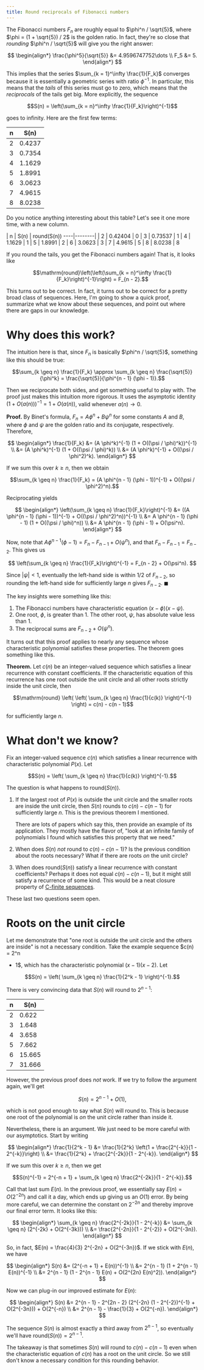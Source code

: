 ```yaml
---
title: Round reciprocals of Fibonacci numbers
---
```


The Fibonacci numbers $F_n$ are roughly equal to $\phi^n / \sqrt{5}$, where
$\phi = (1 + \sqrt{5}) / 2$ is the golden ratio. In fact, they're so close that
*rounding* $\phi^n / \sqrt{5}$ will give you the right answer:

$$
\begin{align*}
    \frac{\phi^5}{\sqrt{5}} &= 4.9596747752\dots \\
    F_5 &= 5.
\end{align*}
$$

This implies that the series $\sum_{k = 1}^\infty \frac{1}{F_k}$ converges
because it is essentially a geometric series with ratio $\phi^{-1}$. In
particular, this means that the *tails* of this series must go to zero, which
means that the *reciprocals* of the tails get big. More explicitly, the
sequence

$$S(n) = \left(\sum_{k = n}^\infty \frac{1}{F_k}\right)^{-1}$$

goes to infinity. Here are the first few terms:

| n | S(n) |
----|--------
| 2 |  0.4237  |
| 3 |  0.7354  |
| 4 |  1.1629   |
| 5 |  1.8991   |
| 6 |  3.0623   |
| 7 |  4.9615   |
| 8 |  8.0238   |

Do you notice anything interesting about this table? Let's see it one more
time, with a new column.

| n | S(n) | round(S(n))
----|--------|
| 2 |  0.42404  | 0
| 3 |  0.73537  | 1
| 4 |  1.1629   | 1
| 5 |  1.8991   | 2
| 6 |  3.0623   | 3
| 7 |  4.9615   | 5
| 8 |  8.0238   | 8

If you round the tails, you get the Fibonacci numbers again! That is, it looks
like

$$\mathrm{round}\left(\left(\sum_{k = n}^\infty \frac{1}{F_k}\right)^{-1}\right) = F_{n - 2}.$$

This turns out to be correct. In fact, it turns out to be correct for a pretty
broad class of sequences. Here, I'm going to show a quick proof, summarize what
we know about these sequences, and point out where there are gaps in our
knowledge.

# Why does this work?

The intuition here is that, since $F_n$ is basically $\phi^n / \sqrt{5}$,
something like this should be true:

$$\sum_{k \geq n} \frac{1}{F_k} \approx \sum_{k \geq n} \frac{\sqrt{5}}{\phi^k} = \frac{\sqrt{5}}{\phi^{n - 1} (\phi - 1)}.$$

Then we reciprocate both sides, and get something useful to play with. The
proof just makes this intuition more rigorous. It uses the asymptotic identity
$(1 + O(a(n)))^{-1} = 1 + O(a(n))$, valid whenever $a(n) \to 0$.

**Proof.** By Binet's formula, $F_n = A \phi^n + B \psi^n$ for some constants
$A$ and $B$, where $\phi$ and $\psi$ are the golden ratio and its conjugate,
respectively. Therefore,

$$
\begin{align*}
\frac{1}{F_k} &= (A \phi^k)^{-1} (1 + O((\psi / \phi)^k))^{-1} \\
              &= (A \phi^k)^{-1} (1 + O((\psi / \phi)^k)) \\
              &= (A \phi^k)^{-1} + O((\psi / \phi^2)^k).
\end{align*}
$$

If we sum this over $k \geq n$, then we obtain

$$\sum_{k \geq n} \frac{1}{F_k} = (A \phi^{n - 1} (\phi - 1))^{-1} + O((\psi / \phi^2)^n).$$

Reciprocating yields

$$
\begin{align*}
    \left(\sum_{k \geq n} \frac{1}{F_k}\right)^{-1}
        &= ((A \phi^{n - 1} (\phi - 1))^{-1} + O((\psi / \phi^2)^n))^{-1} \\
        &= A \phi^{n - 1} (\phi - 1) (1 + O((\psi / \phi)^n)) \\
        &= A \phi^{n - 1} (\phi - 1) + O(\psi^n).
\end{align*}
$$

Now, note that $A \phi^{n - 1} (\phi - 1) = F_n - F_{n - 1} + O(\psi^n)$, and
that $F_n - F_{n - 1} = F_{n - 2}$. This gives us

$$
\left(\sum_{k \geq n} \frac{1}{F_k}\right)^{-1} = F_{n - 2} + O(\psi^n).
$$

Since $|\psi| < 1$, eventually the left-hand side is within $1/2$ of
$F_{n - 2}$, so rounding the left-hand side for sufficiently large $n$ gives
$F_{n - 2}$. $\blacksquare$

The key insights were something like this:

1. The Fibonacci numbers have characteristic equation $(x - \phi)(x - \psi)$.
2. One root, $\phi$, is greater than $1$. The other root, $\psi$, has absolute
   value less than $1$.
3. The reciprocal sums are $F_{n - 2} + O(\psi^n)$.

It turns out that this proof applies to nearly any sequence whose
characteristic polynomial satisfies these properties. The theorem goes
something like this.

**Theorem.** Let $c(n)$ be an integer-valued sequence which satisfies a linear
recurrence with constant coefficients. If the characteristic equation of this
recurrence has one root outside the unit circle and all other roots strictly
inside the unit circle, then

$$\mathrm{round} \left( \left( \sum_{k \geq n} \frac{1}{c(k)} \right)^{-1} \right) = c(n) - c(n - 1)$$

for sufficiently large $n$.

# What don't we know?

Fix an integer-valued sequence $c(n)$ which satisfies a linear recurrence with
characteristic polynomial $P(x)$. Let

$$S(n) = \left( \sum_{k \geq n} \frac{1}{c(k)} \right)^{-1}.$$

The question is what happens to $\mathrm{round}(S(n))$.

1. If the largest root of $P(x)$ is outside the unit circle and the smaller
   roots are inside the unit circle, then $S(n)$ rounds to $c(n) - c(n - 1)$
   for sufficiently large $n$. This is the previous theorem I mentioned.

    There are lots of papers which say this, then provide an example of its
    application. They mostly have the flavor of, "look at an infinite family of
    polynomials I found which satisfies this property that we need."

2. When does $S(n)$ *not* round to $c(n) - c(n - 1)$? Is the previous condition
   about the roots necessary? What if there are roots *on* the unit circle?

3. When does $\mathrm{round}(S(n))$ satisfy a linear recurrence with constant
   coefficients? Perhaps it does not equal $c(n) - c(n - 1)$, but it might
   still satisfy a recurrence of some kind. This would be a neat closure
   property of [C-finite
   sequences](https://en.wikipedia.org/wiki/Constant-recursive_sequence).

These last two questions seem open.

# Roots on the unit circle

Let me demonstrate that "one root is outside the unit circle and the others are
inside" is not a necessary condition. Take the example sequence $c(n) = 2^n
- 1$, which has the characteristic polynomial $(x - 1)(x - 2)$. Let

$$S(n) = \left( \sum_{k \geq n} \frac{1}{2^k - 1} \right)^{-1}.$$

There is very convincing data that $S(n)$ will round to $2^{n - 1}$:

| n | S(n) |
----|------
  2 | 0.622     |
  3 | 1.648     |
  4 | 3.658     |
  5 | 7.662     |
  6 | 15.665    |
  7 | 31.666    |

However, the previous proof does *not* work. If we try to follow the argument
again, we'll get

$$S(n) = 2^{n - 1} + O(1),$$

which is not good enough to say what $S(n)$ will round to. This is because one
root of the polynomial is *on* the unit circle rather than inside it.

Nevertheless, there is an argument. We just need to be more careful with our
asymptotics. Start by writing

$$
\begin{align*}
    \frac{1}{2^k - 1}
        &= \frac{1}{2^k} \left(1 + \frac{2^{-k}}{1 - 2^{-k}}\right) \\
        &= \frac{1}{2^k} +  \frac{2^{-2k}}{1 - 2^{-k}}.
\end{align*}
$$

If we sum this over $k \geq n$, then we get

$$S(n)^{-1} = 2^{-n + 1} + \sum_{k \geq n} \frac{2^{-2k}}{1 - 2^{-k}}.$$

Call that last sum $E(n)$. In the previous proof, we essentially say $E(n)
= O(2^{-2n})$ and call it a day, which ends up giving us an $O(1)$ error. By
being more careful, we can determine the constant on $2^{-2n}$ and thereby
improve our final error term. It looks like this:

$$
\begin{align*}
    \sum_{k \geq n} \frac{2^{-2k}}{1 - 2^{-k}}
        &= \sum_{k \geq n} (2^{-2k} + O(2^{-3k})) \\
        &= \frac{2^{-2n}}{1 - 2^{-2}} + O(2^{-3n}).
\end{align*}
$$

So, in fact, $E(n) = \frac{4}{3} 2^{-2n} + O(2^{-3n})$. If we stick with
$E(n)$, we have

$$
\begin{align*}
    S(n) &= (2^{-n + 1} + E(n))^{-1} \\
         &= 2^{n - 1} (1 + 2^{n - 1} E(n))^{-1} \\
         &= 2^{n - 1} (1 - 2^{n - 1} E(n) + O(2^{2n} E(n)^2)).
\end{align*}
$$

Now we can plug-in our improved estimate for $E(n)$:

$$
\begin{align*}
    S(n) &= 2^{n - 1} - 2^{2n - 2} (2^{-2n} (1 - 2^{-2})^{-1} + O(2^{-3n})) + O(2^{-n}) \\
         &= 2^{n - 1} - \frac{1}{3} + O(2^{-n}).
\end{align*}
$$

The sequence $S(n)$ is almost exactly a third away from $2^{n - 1}$, so
eventually we'll have $\mathrm{round}(S(n)) = 2^{n - 1}$.

The takeaway is that sometimes $S(n)$ will round to $c(n) - c(n - 1)$ even when
the characteristic equation of $c(n)$ has a root on the unit circle. So we
still don't know a necessary condition for this rounding behavior.
